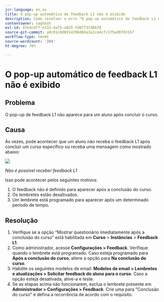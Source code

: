 ```yaml
---
jcr-language: en_us
title: O pop-up automático de feedback L1 não é exibido
description: Como resolver o erro “O pop-up automático de feedback L1 não aparece”
contentowner: saghosh
exl-id: 47edcd7f-e332-4a75-a025-fd07737d0b70
source-git-commit: a0c01c0d691429bd66a3a2ce4cfc175ad0703157
workflow-type: tm+mt
source-wordcount: '204'
ht-degree: 76%

---
```


# O pop-up automático de feedback L1 não é exibido

## Problema

O pop-up de feedback L1 não aparece para um aluno após concluir o curso.

## Causa

Às vezes, pode acontecer que um aluno não receba o feedback L1 após concluir um curso específico ou receba uma mensagem como mostrado abaixo:

![](assets/l1-feedback.png)

*Não é possível receber feedback L1*

Isso pode acontecer pelos seguintes motivos:

1. O feedback não é definido para aparecer após a conclusão do curso.
1. Os lembretes estão desativados.
1. Um lembrete está programado para aparecer após um determinado período de tempo.

## Resolução

1. Verifique se a opção “Mostrar questionário imediatamente após a conclusão do curso” está habilitada em **Curso** > **Instâncias** > **Feedback L1**.
   <!--![](assets/l1-feedback.png)-->
1. Como administrador, acesse **Configurações > Feedback**. Verifique quando o lembrete está programado. Caso esteja programado para **Após a conclusão do curso**, altere a opção para **Na conclusão do curso**.
1. Habilite os seguintes modelos de email: **Modelos de email > Lembretes e atualizações > Solicitar feedback do aluno para o curso**. Caso a opção esteja desativada, ative-a e teste.
1. Se as etapas acima não funcionarem, exclua o lembrete presente em **Administrador > Configurações > Feedback**. Crie uma para &quot;Conclusão do curso&quot; e defina a recorrência de acordo com o requisito.
